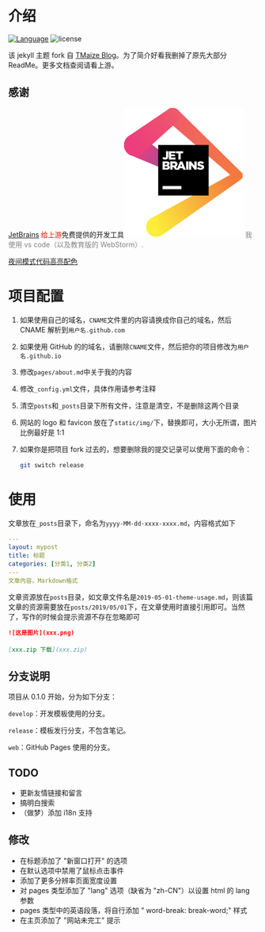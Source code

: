 # 介绍

[![Language](https://img.shields.io/badge/Jekyll-Theme-blue)](https://github.com/juntong20XX/juntong20XX.github.io)
![license](https://img.shields.io/github/license/TMaize/tmaize-blog)

该 jekyll 主题 fork 自 [TMaize Blog](https://github.com/TMaize/tmaize-blog)。为了简介好看我删掉了原先大部分 ReadMe。更多文档查阅请看上游。

## 感谢

[JetBrains](https://www.jetbrains.com/?from=tmaize-blog) <font color="red">给上游</font>免费提供的开发工具[![JetBrains](./static/img/jetbrains.svg)](https://www.jetbrains.com/?from=tmaize-blog)
<font color="gray">我使用 vs code（以及教育版的 WebStorm）.</font>

[夜间模式代码高亮配色](https://github.com/mgyongyosi/OneDarkJekyll)

# 项目配置

1. 如果使用自己的域名，`CNAME`文件里的内容请换成你自己的域名，然后 CNAME 解析到`用户名.github.com`

2. 如果使用 GitHub 的的域名，请删除`CNAME`文件，然后把你的项目修改为`用户名.github.io`

3. 修改`pages/about.md`中关于我的内容

4. 修改`_config.yml`文件，具体作用请参考注释

5. 清空`posts`和`_posts`目录下所有文件，注意是清空，不是删除这两个目录

6. 网站的 logo 和 favicon 放在了`static/img/`下，替换即可，大小无所谓，图片比例最好是 1:1

7. 如果你是把项目 fork 过去的，想要删除我的提交记录可以使用下面的命令：

   ```bash
   git switch release
   ```

# 使用

文章放在`_posts`目录下，命名为`yyyy-MM-dd-xxxx-xxxx.md`，内容格式如下

```yaml
---
layout: mypost
title: 标题
categories: [分类1, 分类2]
---
文章内容，Markdown格式
```

文章资源放在`posts`目录，如文章文件名是`2019-05-01-theme-usage.md`，则该篇文章的资源需要放在`posts/2019/05/01`下，在文章使用时直接引用即可。当然了，写作的时候会提示资源不存在忽略即可

```markdown
![这是图片](xxx.png)

[xxx.zip 下载](xxx.zip)
```

## 分支说明

项目从 0.1.0 开始，分为如下分支：

`develop`：开发模板使用的分支。

`release`：模板发行分支，不包含笔记。

`web`：GitHub Pages 使用的分支。

## TODO

- 更新友情链接和留言
- 搞明白搜索
- （做梦）添加 i18n 支持

## 修改

- 在标题添加了 "新窗口打开" 的选项
- 在默认选项中禁用了鼠标点击事件
- 添加了更多分辨率页面宽度设置
- 对 pages 类型添加了 "lang" 选项（缺省为 "zh-CN"）以设置 html 的 lang 参数
- pages 类型中的英语段落，将自行添加 " word-break: break-word;" 样式
- 在主页添加了 "网站未完工" 提示


